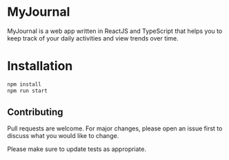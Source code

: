 # MyJournal

MyJournal is a web app written in ReactJS and TypeScript that helps you to keep track of your daily activities and view trends over time.

# Installation

```bash
npm install
npm run start
```

## Contributing
Pull requests are welcome. For major changes, please open an issue first to discuss what you would like to change.

Please make sure to update tests as appropriate.
